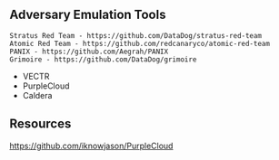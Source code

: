 ## Adversary Emulation Tools

    Stratus Red Team - https://github.com/DataDog/stratus-red-team
    Atomic Red Team - https://github.com/redcanaryco/atomic-red-team
    PANIX - https://github.com/Aegrah/PANIX
    Grimoire - https://github.com/DataDog/grimoire

* VECTR
* PurpleCloud
* Caldera

## Resources
https://github.com/iknowjason/PurpleCloud